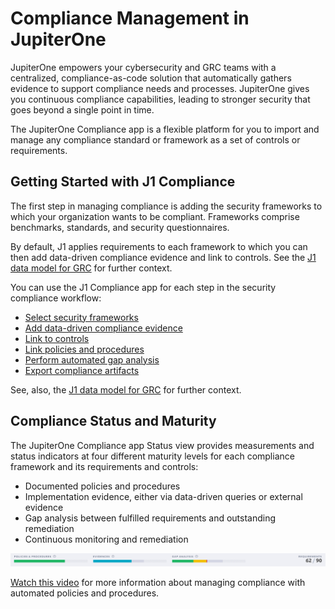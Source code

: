 # Compliance Management in JupiterOne

JupiterOne empowers your cybersecurity and GRC teams with a centralized, compliance-as-code solution that automatically gathers evidence to support compliance needs and processes. JupiterOne gives you continuous compliance capabilities, leading to stronger security that goes beyond a single point in time.

The JupiterOne Compliance app is a flexible platform for you to import and manage any compliance standard or framework as a set of controls or requirements. 

## Getting Started with J1 Compliance

The first step in managing compliance is adding the security frameworks to which your organization wants to be compliant. Frameworks comprise benchmarks, standards, and security questionnaires.

By default, J1 applies requirements to each framework to which you can then add data-driven compliance evidence and link to controls. See the [J1 data model for GRC](../jupiterOne-data-model/org-grc.md) for further context.


You can use the J1 Compliance app for each step in the security compliance workflow:

- [Select security frameworks](./compliance-import.md) 
- [Add data-driven compliance evidence](./compliance-mapping-evidence.md) 
- [Link to controls](./compliance-controls.md)
- [Link policies and procedures](./compliance-mapping-policies.md)
- [Perform automated gap analysis](./compliance-gap-analysis.md)
- [Export compliance artifacts](./compliance-export.md)


See, also, the [J1 data model for GRC](../jupiterOne-data-model/org-grc.md) for further context.


## Compliance Status and Maturity

The JupiterOne Compliance app Status view provides measurements and status indicators at four 
different maturity levels for each compliance framework and its requirements and controls:

- Documented policies and procedures
- Implementation evidence, either via data-driven queries or external evidence
- Gap analysis between fulfilled requirements and outstanding remediation
- Continuous monitoring and remediation
  ​

![](../assets/compliance-summary-status-bars.png)


[Watch this video](https://try.jupiterone.com/blog/video-managing-grc-with-jupiterone) for more information about managing compliance with automated policies and procedures.
